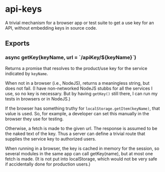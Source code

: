 # api-keys

A trivial mechanism for a browser app or test suite to get a use key for an API, without embedding keys in source code.

## Exports

### async getKey(keyName, url = \`/apiKey/${keyName}\`)

Returns a promise that resolves to the product/use key for the service indicated by `keyName`.

When not in a browser (i.e., NodeJS), returns a meaningless string, but does not fail. (I have non-networked NodeJS stubbs for all the services I use, so no key is necessary. But by having `getKey()` still there, I can run my tests in browsers or in NodeJS.)

If the browser has something truthy for `localStorage.getItem(keyName)`, that value is used. So, for example, a developer can set this manually in the browser they use for testing.

Otherwise, a fetch is made to the given url. The response is assumed to be the naked text of the key. Thus a server can define a trivial route that supplies the service key to authorized users.

When running in a browser, the key is cached in memory for the session, so several modules in the same app can call getKey(name), but at most one fetch is made. (It is not put into localStorage, which would not be very safe if accidentally done for production users.)



